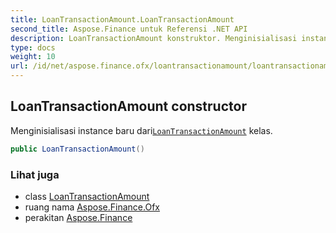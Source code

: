 ```yaml
---
title: LoanTransactionAmount.LoanTransactionAmount
second_title: Aspose.Finance untuk Referensi .NET API
description: LoanTransactionAmount konstruktor. Menginisialisasi instance baru dariLoanTransactionAmount kelas.
type: docs
weight: 10
url: /id/net/aspose.finance.ofx/loantransactionamount/loantransactionamount/
---
```

## LoanTransactionAmount constructor

Menginisialisasi instance baru dari[`LoanTransactionAmount`](../) kelas.

```csharp
public LoanTransactionAmount()
```

### Lihat juga

* class [LoanTransactionAmount](../)
* ruang nama [Aspose.Finance.Ofx](../../loantransactionamount/)
* perakitan [Aspose.Finance](../../../)


